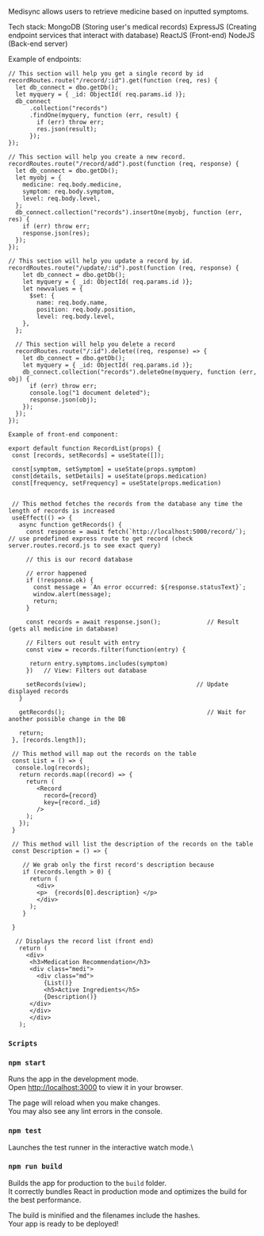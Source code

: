 Medisync allows users to retrieve medicine based on inputted symptoms.

Tech stack:
MongoDB (Storing user's medical records)
ExpressJS (Creating endpoint services that interact with database)
ReactJS (Front-end)
NodeJS (Back-end server)

Example of endpoints:
```
// This section will help you get a single record by id
recordRoutes.route("/record/:id").get(function (req, res) {
  let db_connect = dbo.getDb();
  let myquery = { _id: ObjectId( req.params.id )};
  db_connect
      .collection("records")
      .findOne(myquery, function (err, result) {
        if (err) throw err;
        res.json(result);
      });
});

// This section will help you create a new record.
recordRoutes.route("/record/add").post(function (req, response) {
  let db_connect = dbo.getDb();
  let myobj = {
    medicine: req.body.medicine,
    symptom: req.body.symptom,
    level: req.body.level,
  };
  db_connect.collection("records").insertOne(myobj, function (err, res) {
    if (err) throw err;
    response.json(res);
  });
});

// This section will help you update a record by id.
recordRoutes.route("/update/:id").post(function (req, response) {
    let db_connect = dbo.getDb();  
    let myquery = { _id: ObjectId( req.params.id )};  
    let newvalues = {    
      $set: {      
        name: req.body.name,     
        position: req.body.position,      
        level: req.body.level,    
    },  
  };
  
  // This section will help you delete a record
  recordRoutes.route("/:id").delete((req, response) => {
    let db_connect = dbo.getDb();
    let myquery = { _id: ObjectId( req.params.id )};
    db_connect.collection("records").deleteOne(myquery, function (err, obj) {
      if (err) throw err;
      console.log("1 document deleted");
      response.json(obj);
    });
  });
});
```

```
Example of front-end component:

export default function RecordList(props) {
 const [records, setRecords] = useState([]);

 const[symptom, setSymptom] = useState(props.symptom)
 const[details, setDetails] = useState(props.medication)
 const[frequency, setFrequency] = useState(props.medication)


 // This method fetches the records from the database any time the length of records is increased
 useEffect(() => {
   async function getRecords() {
     const response = await fetch(`http://localhost:5000/record/`);       // use predefined express route to get record (check server.routes.record.js to see exact query)
     
     // this is our record database

     // error happened
     if (!response.ok) {
       const message = `An error occurred: ${response.statusText}`;
       window.alert(message);
       return;
     }

     const records = await response.json();             // Result (gets all medicine in database)

     // Filters out result with entry
     const view = records.filter(function(entry) {     

      return entry.symptoms.includes(symptom)   
     })   // View: Filters out database

     setRecords(view);                               // Update displayed records
   }
 
   getRecords();                                        // Wait for another possible change in the DB
 
   return;
 }, [records.length]);

 // This method will map out the records on the table
 const List = () => {
  console.log(records);
   return records.map((record) => {
     return (
        <Record
          record={record}
          key={record._id}
        />
     );
   });
 }

 // This method will list the description of the records on the table
 const Description = () => {

    // We grab only the first record's description because
    if (records.length > 0) {
      return (
        <div>
        <p>  {records[0].description} </p>
        </div>
      );
    }

 }

  // Displays the record list (front end)
   return (
     <div>
      <h3>Medication Recommendation</h3>
      <div class="medi">
        <div class="md">
          {List()}
          <h5>Active Ingredients</h5>
          {Description()}
      </div>
      </div> 
      </div>
   );
```
### `Scripts`
### `npm start`
Runs the app in the development mode.\
Open [http://localhost:3000](http://localhost:3000) to view it in your browser.

The page will reload when you make changes.\
You may also see any lint errors in the console.

### `npm test`
Launches the test runner in the interactive watch mode.\

### `npm run build`
Builds the app for production to the `build` folder.\
It correctly bundles React in production mode and optimizes the build for the best performance.

The build is minified and the filenames include the hashes.\
Your app is ready to be deployed!
